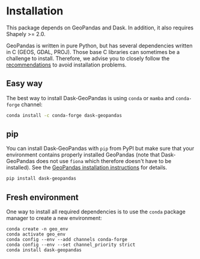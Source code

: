 # Installation

This package depends on GeoPandas and Dask. In addition, it also requires
Shapely >= 2.0.

GeoPandas is written in pure Python, but has several dependencies written in C (GEOS, GDAL, PROJ). Those base C libraries can sometimes be a challenge to install. Therefore, we advise you to closely follow the [recommendations](https://geopandas.org/en/stable/getting_started/install.html) to avoid installation problems.

## Easy way

The best way to install Dask-GeoPandas is using `conda` or `mamba` and `conda-forge` channel:

```sh
conda install -c conda-forge dask-geopandas
```

## pip

You can install Dask-GeoPandas with `pip` from PyPI but make sure that your environment contains
properly installed GeoPandas (note that Dask-GeoPandas does not use `fiona` which therefore doesn't
have to be installed). See the [GeoPandas installation instructions](https://geopandas.org/en/stable/getting_started/install.html#installing-with-pip) for details.

```sh
pip install dask-geopandas
```

## Fresh environment

One way to install all required dependencies is to use the `conda` package manager to
create a new environment:

```shell
conda create -n geo_env
conda activate geo_env
conda config --env --add channels conda-forge
conda config --env --set channel_priority strict
conda install dask-geopandas
```
